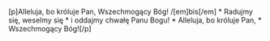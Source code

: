 [p]Alleluja, bo króluje Pan, Wszechmogący Bóg! /[em]bis[/em] * Radujmy się, weselmy się * i oddajmy chwałę Panu Bogu! * Alleluja, bo króluje Pan, * Wszechmogący Bóg![/p]